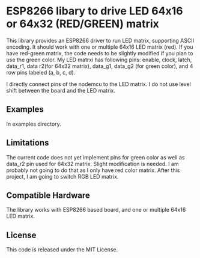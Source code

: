 # ESP8266 libary to drive LED 64x16 or 64x32 (RED/GREEN) matrix

This library provides an ESP8266 driver to run LED matrix, supporting ASCII encoding. It should work with one or multiple 64x16 LED matrix (red). If you have red-green matrix, the code needs to be slightly modified if you plan to use the green color. My LED matrxi has following pins: enable, clock, latch, data_r1, data r2(for 64x32 matrix), data_g1, data_g2 (for green color), and 4 row pins labeled (a, b, c, d). 

I directly connect pins of the nodemcu to the LED matrix. I do not use level shift between the board and the LED matrix. 

## Examples

In examples directory.

## Limitations
The current code does not yet implement pins for green color as well as data_r2 pin used for 64x32 matrix. Slight modification is needed. I am probably not going to do that as I only have red color matrix. After this project, I am going to switch RGB LED matrix.



## Compatible Hardware

The library works with ESP8266 based board, and one or multiple 64x16 LED matrix.


## License

This code is released under the MIT License.
